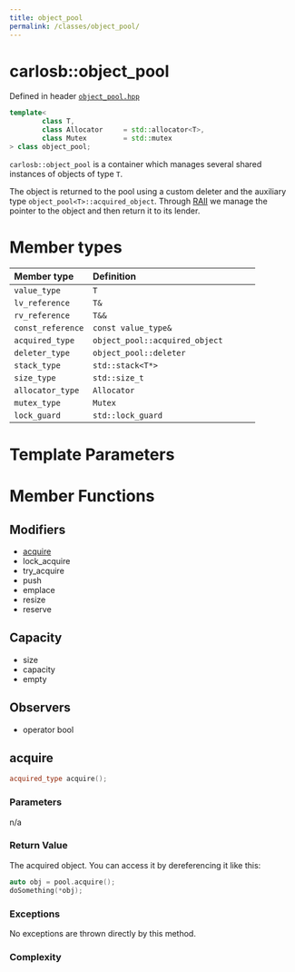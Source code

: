 ```yaml
---
title: object_pool
permalink: /classes/object_pool/
---
```


# carlosb::object_pool
Defined in header [`object_pool.hpp`](/header/object_pool/)

```c++
template<
        class T,
        class Allocator     = std::allocator<T>,
        class Mutex         = std::mutex
> class object_pool;
```

`carlosb::object_pool` is a container which manages several shared instances of objects of type `T`.

The object is returned to the pool using a custom deleter and the auxiliary type `object_pool<T>::acquired_object`. Through [RAII](http://en.cppreference.com/w/cpp/language/raii) we manage the pointer to the object and then return it to its lender.

# Member types

| Member type        | Definition                |
|:-------------------|:--------------------------|
| `value_type`       | `T                       `|
| `lv_reference`     | `T&                      `|
| `rv_reference`     | `T&&                     `|
| `const_reference`  | `const value_type&       `|
| `acquired_type`    | `object_pool::acquired_object      `|
| `deleter_type`     | `object_pool::deleter    `|
| `stack_type`       | `std::stack<T*>          `|
| `size_type`        | `std::size_t             `|
| `allocator_type`   | `Allocator               `|
| `mutex_type`       | `Mutex                   `|
| `lock_guard`       | `std::lock_guard         `|



# Template Parameters

# Member Functions

## Modifiers
- [acquire](#acquire)
- lock_acquire
- try_acquire
- push
- emplace
- resize
- reserve

## Capacity
- size
- capacity
- empty

## Observers
- operator bool


## acquire

```c++
acquired_type acquire();
```

### Parameters
n/a

### Return Value
The acquired object. You can access it by dereferencing it like this:

```c++
auto obj = pool.acquire();
doSomething(*obj);
```

### Exceptions
No exceptions are thrown directly by this method.

### Complexity
